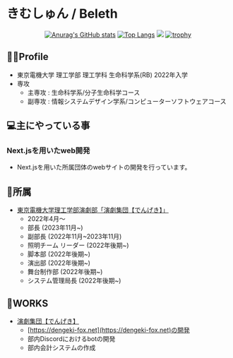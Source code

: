# きむしゅん / Beleth

<div align="center">

[![Anurag's GitHub stats](https://github-readme-stats.vercel.app/api?username=kimshun0213kr&theme=radical&include_all_commits=true)](https://github.com/anuraghazra/github-readme-stats)
[![Top Langs](https://github-readme-stats.vercel.app/api/top-langs/?username=kimshun0213kr&layout=donut&theme=radical)](https://github.com/anuraghazra/github-readme-stats)
![](http://github-profile-summary-cards.vercel.app/api/cards/profile-details?username=kimshun0213kr&theme=radical)
[![trophy](https://github-profile-trophy.vercel.app/?username=kimshun0213kr&theme=radical&column=4)](https://github.com/ryo-ma/github-profile-trophy)


</div>


## 🧚‍♂️Profile
- 東京電機大学 理工学部 理工学科 生命科学系(RB) 2022年入学
- 専攻
  - 主専攻 : 生命科学系/分子生命科学コース
  - 副専攻 : 情報システムデザイン学系/コンピューターソフトウェアコース

## 💻主にやっている事

### Next.jsを用いたweb開発
- Next.jsを用いた所属団体のwebサイトの開発を行っています。

## 🏫所属
- [東京電機大学理工学部演劇部「演劇集団【でんげき】」](https://dengeki-fox.net/)
  - 2022年4月～
  - 部長 (2023年11月~)
  - 副部長 (2022年11月~2023年11月)
  - 照明チーム リーダー (2022年後期~)
  - 脚本部 (2022年後期~)
  - 演出部 (2022年後期~)
  - 舞台制作部 (2022年後期~)
  - システム管理局長 (2022年後期~)

## 🧰WORKS
- [演劇集団【でんげき】](https://github.com/DENGEKI-TDU)
  - [https://dengeki-fox.net](https://dengeki-fox.net)の開発
  - 部内Discordにおけるbotの開発
  - 部内会計システムの作成
